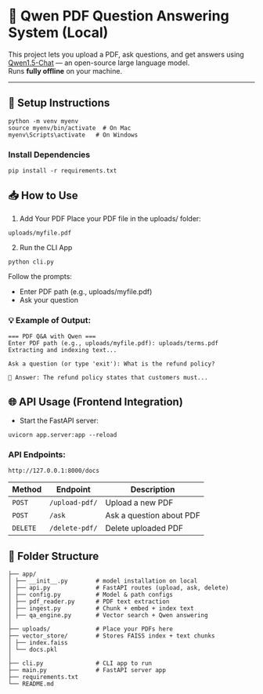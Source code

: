 # 🧠 Qwen PDF Question Answering System (Local)

This project lets you upload a PDF, ask questions, and get answers using [Qwen1.5-Chat](https://huggingface.co/Qwen/Qwen1.5-1.8B-Chat) — an open-source large language model.  
Runs **fully offline** on your machine.

---

## 🚀 Setup Instructions
```
python -m venv myenv
source myenv/bin/activate  # On Mac
myenv\Scripts\activate   # On Windows
```

### Install Dependencies
```
pip install -r requirements.txt
```

## 📥 How to Use
1. Add Your PDF
Place your PDF file in the uploads/ folder:
```
uploads/myfile.pdf
```

2. Run the CLI App
```
python cli.py
```

Follow the prompts:
- Enter PDF path (e.g., uploads/myfile.pdf)
- Ask your question

### 💡 Example of Output:
```
=== PDF Q&A with Qwen ===
Enter PDF path (e.g., uploads/myfile.pdf): uploads/terms.pdf
Extracting and indexing text...

Ask a question (or type 'exit'): What is the refund policy?

🧠 Answer: The refund policy states that customers must...
```

## 🌐 API Usage (Frontend Integration)
- Start the FastAPI server:
```
uvicorn app.server:app --reload
```

### API Endpoints:

```
http://127.0.0.1:8000/docs
```

| Method   | Endpoint       | Description              |
| -------- | -------------- | ------------------------ |
| `POST`   | `/upload-pdf/` | Upload a new PDF         |
| `POST`   | `/ask`         | Ask a question about PDF |
| `DELETE` | `/delete-pdf/` | Delete uploaded PDF      |


## 📁 Folder Structure
```
├── app/
│ ├── __init__.py        # model installation on local
│ ├── api.py             # FastAPI routes (upload, ask, delete)
│ ├── config.py          # Model & path configs
│ ├── pdf_reader.py      # PDF text extraction
│ ├── ingest.py          # Chunk + embed + index text
│ ├── qa_engine.py       # Vector search + Qwen answering
│
├── uploads/             # Place your PDFs here
├── vector_store/        # Stores FAISS index + text chunks
│ ├── index.faiss
│ └── docs.pkl
│
├── cli.py               # CLI app to run
├── main.py              # FastAPI server app
├── requirements.txt
└── README.md
```
